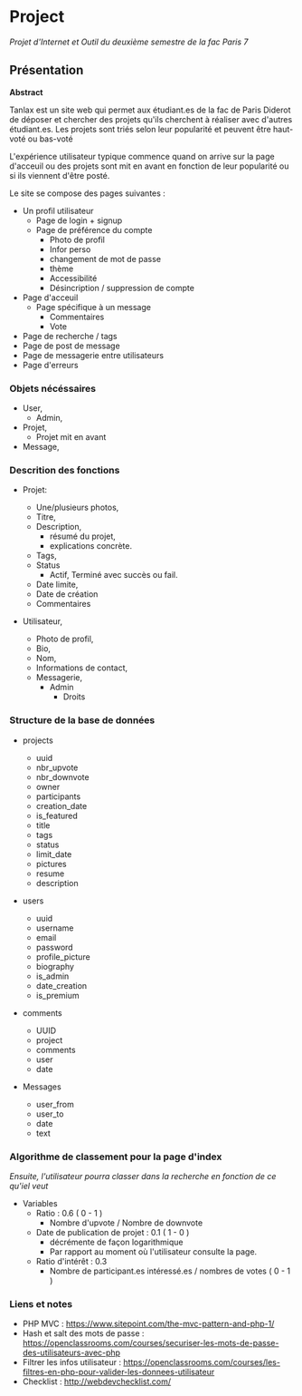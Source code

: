 # Project

*Projet d'Internet et Outil du deuxième semestre de la fac Paris 7*

## Présentation

**Abstract**

Tanlax est un site web qui permet aux étudiant.es de la fac de Paris Diderot de déposer et chercher des projets qu'ils cherchent à réaliser avec d'autres étudiant.es. Les projets sont triés selon leur popularité et peuvent être haut-voté ou bas-voté

L'expérience utilisateur typique commence quand on arrive sur la page d'acceuil ou des projets sont mit en avant en fonction de leur popularité ou si ils viennent d'être posté.

Le site se compose des pages suivantes :
- Un profil utilisateur
    - Page de login + signup
    - Page de préférence du compte
        - Photo de profil
        - Infor perso
        - changement de mot de passe
        - thème
        - Accessibilité
        - Désincription / suppression de compte
- Page d'acceuil
    - Page spécifique à un message
        - Commentaires
        - Vote
- Page de recherche / tags
- Page de post de message
- Page de messagerie entre utilisateurs
- Page d'erreurs

### Objets nécéssaires

- User,
    - Admin,
- Projet,
    - Projet mit en avant
- Message,

### Descrition des fonctions

- Projet:
    - Une/plusieurs photos,
    - Titre,
    - Description,
        - résumé du projet,
        - explications concrète.
    - Tags,
    - Status
        - Actif, Terminé avec succès ou fail.
    - Date limite,
    - Date de création
    - Commentaires

- Utilisateur,
    - Photo de profil,
    - Bio,
    - Nom,
    - Informations de contact,
    - Messagerie,
        - Admin
            - Droits


### Structure de la base de données

- projects
    - uuid
    - nbr_upvote
    - nbr_downvote
    - owner
    - participants
    - creation_date
    - is_featured
    - title
    - tags
    - status
    - limit_date
    - pictures
    - resume
    - description

- users
    - uuid
    - username
    - email
    - password
    - profile_picture
    - biography
    - is_admin
    - date_creation
    - is_premium

- comments
    - UUID
    - project
    - comments
    - user
    - date

- Messages
    - user_from
    - user_to
    - date
    - text

### Algorithme de classement pour la page d'index

*Ensuite, l'utilisateur pourra classer dans la recherche en fonction de ce qu'iel veut*

- Variables
    - Ratio : 0.6 ( 0 - 1 )
        - Nombre d'upvote / Nombre de downvote
    - Date de publication de projet : 0.1 ( 1 - 0 )
        - décrémente de façon logarithmique
        - Par rapport au moment où l'utilisateur consulte la page.
    - Ratio d'intérêt : 0.3
        - Nombre de participant.es intéressé.es / nombres de votes  ( 0 - 1 )

### Liens et notes

- PHP MVC : https://www.sitepoint.com/the-mvc-pattern-and-php-1/
- Hash et salt des mots de passe : https://openclassrooms.com/courses/securiser-les-mots-de-passe-des-utilisateurs-avec-php
- Filtrer les infos utilisateur : https://openclassrooms.com/courses/les-filtres-en-php-pour-valider-les-donnees-utilisateur
- Checklist : http://webdevchecklist.com/

